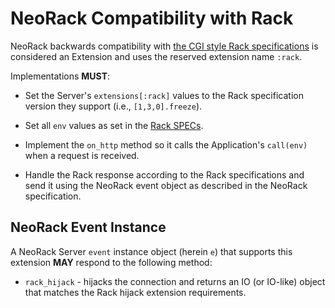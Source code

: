 # NeoRack Compatibility with Rack

NeoRack backwards compatibility with [the CGI style Rack specifications](https://github.com/rack/rack/blob/master/SPEC.rdoc) is considered an Extension and uses the reserved extension name `:rack`.

Implementations **MUST**:

* Set the Server's `extensions[:rack]` values to the Rack specification version they support (i.e., `[1,3,0].freeze`).

* Set all `env` values as set in the [Rack SPECs](https://github.com/rack/rack/blob/master/SPEC.rdoc).

* Implement the `on_http` method so it calls the Application's `call(env)` when a request is received.

* Handle the Rack response according to the Rack specifications and send it using the NeoRack event object as described in the NeoRack specification.

## NeoRack Event Instance

A NeoRack Server `event` instance object (herein `e`) that supports this extension **MAY** respond to the following method:

* `rack_hijack` - hijacks the connection and returns an IO (or IO-like) object that matches the Rack hijack extension requirements.
